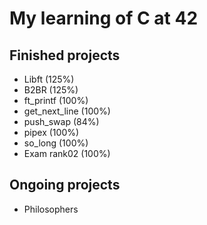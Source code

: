 # My learning of C at 42

## Finished projects

- Libft (125%)
- B2BR (125%)
- ft_printf (100%)
- get_next_line (100%)
- push_swap (84%)
- pipex (100%)
- so_long (100%)
- Exam rank02 (100%)

## Ongoing projects

- Philosophers
